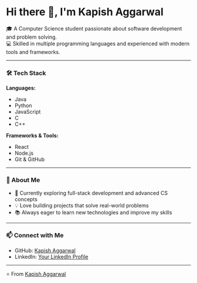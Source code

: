 # Hi there 👋, I'm Kapish Aggarwal  

🎓 A Computer Science student passionate about software development and problem solving.  
💻 Skilled in multiple programming languages and experienced with modern tools and frameworks.  

---

### 🛠️ Tech Stack  

**Languages:**  
- Java  
- Python  
- JavaScript  
- C  
- C++  

**Frameworks & Tools:**  
- React  
- Node.js  
- Git & GitHub  

---

### 🚀 About Me  
- 🌱 Currently exploring full-stack development and advanced CS concepts  
- 💡 Love building projects that solve real-world problems  
- 📚 Always eager to learn new technologies and improve my skills  

---

### 📫 Connect with Me  
- GitHub: [Kapish Aggarwal](https://github.com/your-username)  
- LinkedIn: [Your LinkedIn Profile](https://www.linkedin.com/in/your-linkedin)  

---
⭐️ From [Kapish Aggarwal](https://github.com/your-username)

